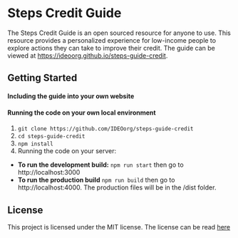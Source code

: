 # Steps Credit Guide

The Steps Credit Guide is an open sourced resource for anyone to use. This resource provides a personalized experience for low-income people to explore actions they can take to improve their credit. The guide can be viewed at https://ideoorg.github.io/steps-guide-credit.

## Getting Started

#### Including the guide into your own website


#### Running the code on your own local environment
1. `git clone https://github.com/IDEOorg/steps-guide-credit`
2. `cd steps-guide-credit`
3. `npm install`
4. Running the code on your server:
  * **To run the development build:**
  `npm run start` then go to http://localhost:3000
  * **To run the production build**
  `npm run build` then go to http://localhost:4000. The production files will be in the /dist folder.

## License

This project is licensed under the MIT license. The license can be read [here](LICENSE.md)
